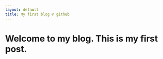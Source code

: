```yaml
---
layout: default
title: My first blog @ github
---
```


# Welcome to my blog. This is my first post.
